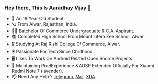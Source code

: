 ### Hey there, This Is Aaradhay Vijay 👋
- 👤 An 18 Year Old Student.
- 🪐 From Alwar, Rajasthan, India.
- 🧑‍🎓 Batchelor Of Commerce Undergraduate & C.A. Aspirant.
- 📚 Completed High School From Mount Litera Zee School, Alwar.
- 🎖️ Studying At Raj Rishi College Of Commerce, Alwar.
- 🖲️ Passionate For Tech Since Childhood.
- 🖥️ Likes To Work On Android Related Open Source Projects.
- 📱 Maintaining PixelExperience & AOSP Extended Officially For Xiaomi Redmi Note 7 (lavender).
- 📫 Need Any Help ? [Telegram](https://t.me/Inferno964), [Mail](mailto://inferno964.github@gmail.com), [XDA](https://forum.xda-developers.com/m/aaradhayvijay.11824373/).

